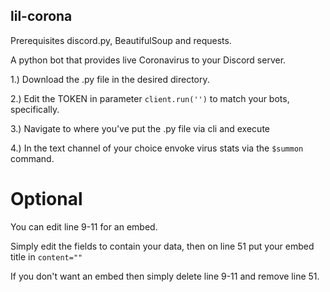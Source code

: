 ## lil-corona 
Prerequisites discord.py, BeautifulSoup and requests.

A python bot that provides live Coronavirus to your Discord server.

1.) Download the .py file in the desired directory.

2.) Edit the TOKEN in parameter ```client.run('')``` to match your bots, specifically.

3.) Navigate to where you've put the .py file via cli and execute

4.) In the text channel of your choice envoke virus stats via the ```$summon``` command.


# Optional 
You can edit line 9-11 for an embed.

Simply edit the fields to contain your data, then on line 51 put your embed title in ```content=""```

If you don't want an embed then simply delete line 9-11 and remove line 51.
